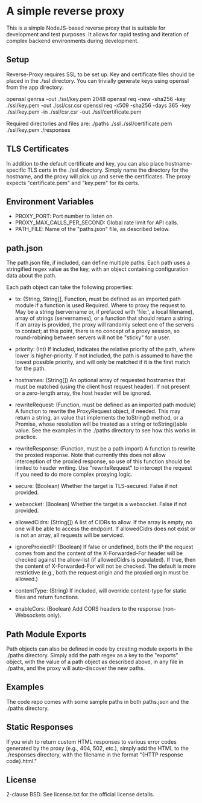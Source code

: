 # A simple reverse proxy

This is a simple NodeJS-based reverse proxy that is suitable for development and test purposes. It allows for rapid testing and iteration of complex backend environments during development.

## Setup
Reverse-Proxy requires SSL to be set up. Key and certificate files should be placed in the ./ssl directory. You can trivially generate keys using openssl from the app directory:

openssl genrsa -out ./ssl/key.pem 2048
openssl req -new -sha256 -key ./ssl/key.pem -out ./ssl/csr.csr
openssl req -x509 -sha256 -days 365 -key ./ssl/key.pem -in ./ssl/csr.csr -out ./ssl/certificate.pem

Required directories and files are:
./paths
./ssl
  ./ssl/certificate.pem
  ./ssl/key.pem
./responses

## TLS Certificates
In addition to the default certificate and key, you can also place hostname-specific TLS certs in the ./ssl directory. Simply name the directory for the hostname, and the proxy will pick up and serve the certificates. The proxy expects "certificate.pem" and "key.pem" for its certs.

## Environment Variables
- PROXY_PORT: Port number to listen on.
- PROXY_MAX_CALLS_PER_SECOND: Global rate limit for API calls.
- PATH_FILE: Name of the "paths.json" file, as described below.

## path.json
The path.json file, if included, can define multiple paths. Each path uses a stringified regex value as the key, with an object containing configuration data about the path.

Each path object can take the following properties:
  - to: (String, String[], Function, must be defined as an imported path module if a function is used Required. 
    Where to proxy the request to. May be a string (servername or, if prefaced with 'file:', a local filename), array of strings (servernames), or a function that should return a string. If an array is provided, the proxy will randomly select one of the servers to contact; at this point, there is no concept of a proxy session, so round-robining between servers will not be "sticky" for a user.

  - priority: (Int) If included, indicates the relative priority of the path, where lower is higher-priority. If not included, the path is assumed to have the lowest possible priority, and will only be matched if it is the first match for the path.

  - hostnames: (String[]) An optional array of requested hostnames that must be matched (using the client host request header). If not present or a zero-length array, the host header will be ignored.

  - rewriteRequest: (Function, must be defined as an imported path module) A function to rewrite the  ProxyRequest object, if needed. This may return a string, an value that implements the toString() method, or a Promise, whose resolution will be treated as a string or toString()able value. See the examples in the ./paths directory to see how this works in practice.

  - rewriteResponse: (Function, must be a path import) A function to rewrite the proxied response. Note that currently this does not allow interception of the proxied response, so use of this function should be limited to header writing. Use "rewriteRequest" to intercept the request if you need to do more complex proxying logic.

  - secure: (Boolean) Whether the target is TLS-secured. False if not provided.
 
  - websocket: (Boolean) Whether the target is a websocket. False if not provided.
 
  - allowedCidrs: (String[]) A list of CIDRs to allow. If the array is empty, no one will be able to  access the endpoint. If allowedCidrs does not exist or is not an array, all requests will be serviced.
 
  - ignoreProxiedIP: (Boolean) If false or undefined, both the IP the request comes from and the content  of the X-Forwarded-For header will be checked against the allow-list (if allowedCidrs is populated). If true, then the content of X-Forwarded-For will not be checked. The default is more restrictive (e.g., both the request origin and the proxied orgin must be allowed.)
  
  - contentType: (String) If included, will override content-type for static files and return functions.
  
  - enableCors: (Boolean) Add CORS headers to the response (non-Websockets only).

## Path Module Exports
Path objects can also be defined in code by creating module exports in the ./paths directory. Simply add the path regex as a key to the "exports" object, with the value of a path object as described above, in any file in ./paths, and the proxy will auto-discover the new paths.

## Examples
The code repo comes with some sample paths in both paths.json and the ./paths directory.

## Static Responses
If you wish to return custom HTML responses to various error codes generated by the proxy (e.g., 404, 502, etc.), simply add the HTML to the ./responses directory, with the filename in the format "{HTTP response code}.html."

## License
2-clause BSD. See license.txt for the official license details.